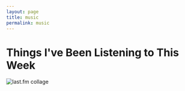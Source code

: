 ```yaml
---
layout: page
title: music
permalink: music
---
```


# Things I've Been Listening to This Week

<img src="https://www.tapmusic.net/collage.php?user=thursdayswaitin&type=7day&size=4x4&caption=true"
	 alt="last.fm collage" />
<br>